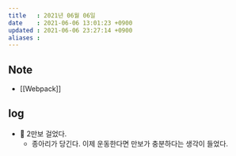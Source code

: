 ```yaml
---
title   : 2021년 06월 06일
date    : 2021-06-06 13:01:23 +0900
updated : 2021-06-06 23:27:14 +0900
aliases : 
---
```

## Note
- [[Webpack]]

## log
- 🚶 2만보 걸었다. 
  - 종아리가 당긴다. 이제 운동한다면 만보가 충분하다는 생각이 들었다. 
